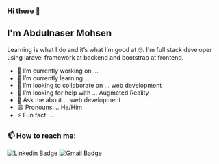 ### Hi there 👋
## I'm Abdulnaser Mohsen
Learning is what I do and it’s what I’m good at 🤓.
I'm full stack developer using laravel framework at backend and bootstrap at frontend.

- 🔭 I’m currently working on ...
- 🌱 I’m currently learning ...
- 👯 I’m looking to collaborate on ... web development
- 🤔 I’m looking for help with ... Augmeted Reality
- 💬 Ask me about ... web development
- 😄 Pronouns: ...He/Him
- ⚡ Fun fact: ...

### 📫 How to reach me:
[![Linkedin Badge](https://img.shields.io/badge/-anirudhemmadi-blue?style=flat-square&logo=Linkedin&logoColor=white&link=https://www.linkedin.com/in/abdulnaser-mohsen-7233a5103/)](https://www.linkedin.com/in/abdulnaser-mohsen-7233a5103/)
[![Gmail Badge](https://img.shields.io/badge/-naserahmed1995@gmail.com-c14438?style=flat-square&logo=Gmail&logoColor=white&link=mailto:naserahmed1995@gmail.com)](mailto:naserahmed1995@gmail.com)
